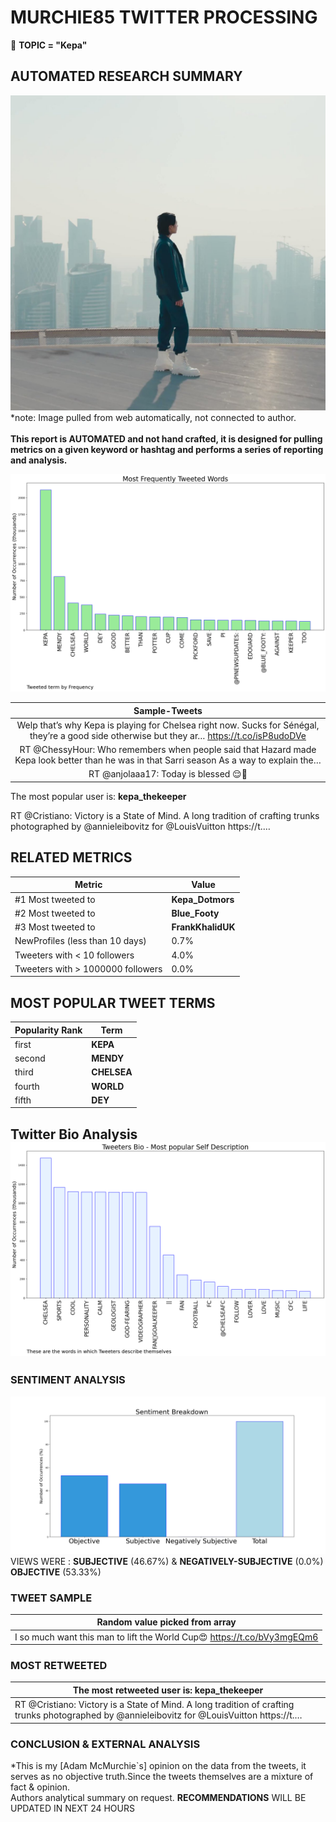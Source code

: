 # MURCHIE85 TWITTER PROCESSING 
&#x1F34E; **TOPIC = "Kepa"**

## AUTOMATED RESEARCH SUMMARY

![image](assets/2022-11-21hashtagImage.png)*note: Image pulled from web automatically, not connected to author.
<br></br>
<b> This report is AUTOMATED and not hand crafted, it is designed for pulling metrics on a given keyword or hashtag and performs a series of reporting and analysis.</b>



![image](assets/2022-11-21TWEETS.png)



|                **Sample-Tweets**        |
| :-------------: |
| Welp that’s why Kepa is playing for Chelsea right now. Sucks for Sénégal, they’re a good side otherwise but they ar… https://t.co/isP8udoDVe |
| RT @ChessyHour: Who remembers when people said that Hazard made Kepa look better than he was in that Sarri season As a way to explain the… |
| RT @anjolaaa17: Today is blessed 😌🤲 |

The most popular user is: **kepa_thekeeper**
<div class="alert alert-block alert-danger"> RT @Cristiano: Victory is a State of Mind. A long tradition of crafting trunks photographed by @annieleibovitz for @LouisVuitton https://t.…</div>

## RELATED METRICS<br>
| Metric | Value |
| ------------- | ------------- |
| #1 Most tweeted to  | **Kepa_Dotmors** |
| #2 Most tweeted to  | **Blue_Footy** |
| #3 Most tweeted to  | **FrankKhalidUK** |
| NewProfiles (less than 10 days) | 0.7%  |
| Tweeters with < 10 followers  | 4.0%|
| Tweeters with > 1000000 followers  | 0.0%  |



## MOST POPULAR TWEET TERMS 


| Popularity Rank  | Term |
| ------------- | ------------- |
| first  | **KEPA**  |
| second  | **MENDY**  |
| third  | **CHELSEA** |
| fourth  | **WORLD**  |
| fifth  | **DEY**  |


## Twitter Bio Analysis![image](assets/2022-11-21BIO.png)
### SENTIMENT ANALYSIS
![image](assets/2022-11-21sentiment.png)
VIEWS WERE : **SUBJECTIVE**  (46.67%) & **NEGATIVELY-SUBJECTIVE** (0.0%) **OBJECTIVE** (53.33%)

### TWEET SAMPLE 
| Random value picked from array |
| ------------- |
|I so much want this man to lift the World Cup😍 https://t.co/bVy3mgEQm6 |

### MOST RETWEETED 

| The most retweeted user is: **kepa_thekeeper**  |
| ------------- |
| RT @Cristiano: Victory is a State of Mind. A long tradition of crafting trunks photographed by @annieleibovitz for @LouisVuitton https://t.… |

### CONCLUSION & EXTERNAL ANALYSIS

*This is my [Adam McMurchie`s] opinion on the data from the tweets, it serves as no objective truth.Since the tweets themselves are a mixture of fact & opinion.<br>
Authors analytical summary on request.
**RECOMMENDATIONS** WILL BE UPDATED IN NEXT  24 HOURS <br>